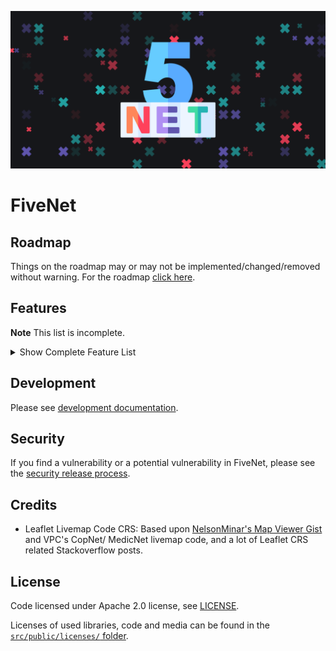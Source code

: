 <p align="center">
    <img alt="FiveNet Logo" src="src/public/images/open-graph-image.png" width="640" />
</p>

# FiveNet

## Roadmap

Things on the roadmap may or may not be implemented/changed/removed without warning.
For the roadmap [click here](https://github.com/users/galexrt/projects/2/views/1).

## Features

**Note** This list is incomplete.

<details>
  <summary>Show Complete Feature List</summary>

- [x] Authentication
    - [x] Separate "accounts" table that allows users to log in to the network
- [x] "Content Moderation" access for server admins
    - [x] Use a list of ESX user groups in the config
    - [x] Allow them to switch jobs on the fly to always the highest job rank
    - [x] Allow them to edit/ delete any user content
- [x] Livemap
    - [x] See your colleagues (for now using Copnet VPC Connector's data)
        - [x] Create a table model for our player location table
    - [x] Multiple different designs
    - [x] Display dispatches (from GKS phone for now)
    - [x] See other jobs' positions and/ or dispatches
    - [x] Animated Marker when they move
    - [x] Search markers
    - [x] Postal Search
- [x] Permissions System
    - [x] Based on Job + Job Rank/ Grade
- [x] User Database - 1. Prio
    - [x] Search by
        - [x] Name
        - [x] Wanted State
    - [x] Display a single user's info
        - [x] Show a feed of the activity of the user (e.g., documents created, documents mentioned in)
    - [x] Wanted aka "additional UserProps"
        - [x] Allow certain jobs to set a person as wanted
        - [x] Add toggle to display only wanted people
- [x] Vehicles Search
    - [x] By Plate
    - [x] By Citizen on the citizen profile
- [x] Documents ("Akten")
    - [x] Each document is independent and has no direct parent or responses
        - [x] Users can leave Comments on documents
    - [x] Documents can reference each other ("document activity feed"), e.g., DOJ asks for a blood test on a patient, LSMD responds by creating the patient blood test result document and references the DOJ response
    - [x] Templates
        - [x] Add requirements for templates
    - [x] Sharing
        - [x] Sharing with the same job automatically
        - [x] Sharing with users/ citizens (e.g., Patientenbefund is shared with the Patient, the lawyer and the DOJ)
    - [x] Category System (no directories/ paths)
        - [x] ~~Sub-categories~~  - One level of categories that are sorted by names
    - [x] Functionality
        - [x] Create Documents with access
        - [x] Edit Documents
            - [x] With access modifications
            - [x] Set/ Update document category
            - [x] Set Access for Jobs and Users
        - [x] Document Comments
            - [x] View Document Comments
            - [x] Post Document Comments
            - [x] Edit Document Comments
- [x] "Completor" Service
    - [x] Use [Bleve search](https://blevesearch.com/)
- [x] Breadcrumbs
    - [x] Use the closest thing to a page title (e.g., when viewing a user or editing a document) to build the breadcrumbs
- [x] "Faction Leader Control Panel" aka "Rector Service"
    - [x] Permission Editor for the job ranks (Rector)
        - [x] Can view the permissions
        - [x] Can edit the permissions
    - [x] Templates (DocStore)
        - [x] Create templates
        - [x] Edit templates
    - [x] Category (DocStore)
        - [x] Create Categories
        - [x] Edit Categories
        - [x] Delete categories
- [x] FiveM Integration plugin
    - [x] Livemap - Player position tracker plugin

</details>

## Development

Please see [development documentation](docs/development.md).

## Security

If you find a vulnerability or a potential vulnerability in FiveNet, please see the [security release process](SECURITY.md).

## Credits

* Leaflet Livemap Code CRS: Based upon [NelsonMinar's Map Viewer Gist](https://gist.github.com/NelsonMinar/6600524) and VPC's CopNet/ MedicNet livemap code, and a lot of Leaflet CRS related Stackoverflow posts.

## License

Code licensed under Apache 2.0 license, see [LICENSE](LICENSE).

Licenses of used libraries, code and media can be found in the [`src/public/licenses/` folder](src/public/licenses/).
